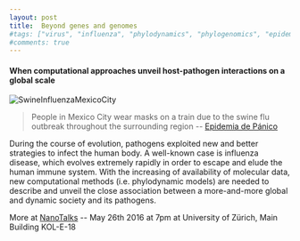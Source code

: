 ```yaml
---
layout: post
title:  Beyond genes and genomes
#tags: ["virus", "influenza", "phylodynamics", "phylogenomics", "epidemiology", "trees", "evolution", "natural selection"]
#comments: true
---
```


#### When computational approaches unveil host-pathogen interactions on a global scale

![SwineInfluenzaMexicoCity](http://lorenzogatti.me/assets/swineflu_mexico_city.jpg)

> People in Mexico City wear masks on a train due to the swine flu outbreak throughout the surrounding region -- [Epidemia de Pánico](http://www.flickr.com/photos/99479626@N00/3471986083/)

During the course of evolution, pathogens exploited new and better strategies to infect the human body. A well-known case is influenza disease, which evolves extremely rapidly in order to escape and elude the human immune system. With the increasing of availability of molecular data, new computational methods (i.e. phylodynamic models) are needed to describe and unveil the close association between a more-and-more global and dynamic society and its pathogens.


<div class="message">
More at <a href="http://www.nanotalks.uzh.ch/index.html">NanoTalks</a> -- May 26th 2016 at 7pm at University of Zürich, Main Building KOL-E-18
</div>
